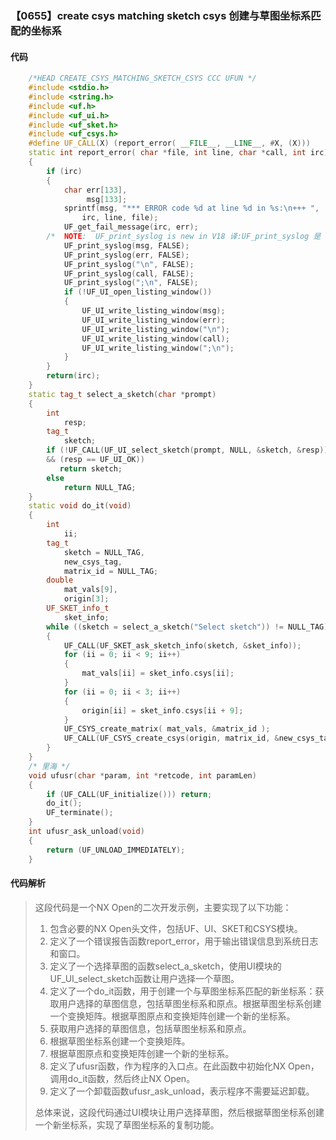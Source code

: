### 【0655】create csys matching sketch csys 创建与草图坐标系匹配的坐标系

#### 代码

```cpp
    /*HEAD CREATE_CSYS_MATCHING_SKETCH_CSYS CCC UFUN */  
    #include <stdio.h>  
    #include <string.h>  
    #include <uf.h>  
    #include <uf_ui.h>  
    #include <uf_sket.h>  
    #include <uf_csys.h>  
    #define UF_CALL(X) (report_error( __FILE__, __LINE__, #X, (X)))  
    static int report_error( char *file, int line, char *call, int irc)  
    {  
        if (irc)  
        {  
            char err[133],  
                 msg[133];  
            sprintf(msg, "*** ERROR code %d at line %d in %s:\n+++ ",  
                irc, line, file);  
            UF_get_fail_message(irc, err);  
        /*  NOTE:  UF_print_syslog is new in V18 译:UF_print_syslog 是 V18 版本中新增的功能。 */  
            UF_print_syslog(msg, FALSE);  
            UF_print_syslog(err, FALSE);  
            UF_print_syslog("\n", FALSE);  
            UF_print_syslog(call, FALSE);  
            UF_print_syslog(";\n", FALSE);  
            if (!UF_UI_open_listing_window())  
            {  
                UF_UI_write_listing_window(msg);  
                UF_UI_write_listing_window(err);  
                UF_UI_write_listing_window("\n");  
                UF_UI_write_listing_window(call);  
                UF_UI_write_listing_window(";\n");  
            }  
        }  
        return(irc);  
    }  
    static tag_t select_a_sketch(char *prompt)  
    {  
        int  
            resp;  
        tag_t  
            sketch;  
        if (!UF_CALL(UF_UI_select_sketch(prompt, NULL, &sketch, &resp))  
        && (resp == UF_UI_OK))  
           return sketch;  
        else  
            return NULL_TAG;  
    }  
    static void do_it(void)  
    {  
        int  
            ii;  
        tag_t  
            sketch = NULL_TAG,  
            new_csys_tag,  
            matrix_id = NULL_TAG;  
        double  
            mat_vals[9],  
            origin[3];  
        UF_SKET_info_t  
            sket_info;  
        while ((sketch = select_a_sketch("Select sketch")) != NULL_TAG)  
        {  
            UF_CALL(UF_SKET_ask_sketch_info(sketch, &sket_info));  
            for (ii = 0; ii < 9; ii++)   
            {  
                mat_vals[ii] = sket_info.csys[ii];    
            }  
            for (ii = 0; ii < 3; ii++)   
            {  
                origin[ii] = sket_info.csys[ii + 9];      
            }  
            UF_CSYS_create_matrix( mat_vals, &matrix_id );  
            UF_CALL(UF_CSYS_create_csys(origin, matrix_id, &new_csys_tag));  
        }  
    }  
    /* 里海 */  
    void ufusr(char *param, int *retcode, int paramLen)  
    {  
        if (UF_CALL(UF_initialize())) return;  
        do_it();  
        UF_terminate();  
    }  
    int ufusr_ask_unload(void)  
    {  
        return (UF_UNLOAD_IMMEDIATELY);  
    }

```

#### 代码解析

> 这段代码是一个NX Open的二次开发示例，主要实现了以下功能：
>
> 1. 包含必要的NX Open头文件，包括UF、UI、SKET和CSYS模块。
> 2. 定义了一个错误报告函数report_error，用于输出错误信息到系统日志和窗口。
> 3. 定义了一个选择草图的函数select_a_sketch，使用UI模块的UF_UI_select_sketch函数让用户选择一个草图。
> 4. 定义了一个do_it函数，用于创建一个与草图坐标系匹配的新坐标系：获取用户选择的草图信息，包括草图坐标系和原点。根据草图坐标系创建一个变换矩阵。根据草图原点和变换矩阵创建一个新的坐标系。
> 5. 获取用户选择的草图信息，包括草图坐标系和原点。
> 6. 根据草图坐标系创建一个变换矩阵。
> 7. 根据草图原点和变换矩阵创建一个新的坐标系。
> 8. 定义了ufusr函数，作为程序的入口点。在此函数中初始化NX Open，调用do_it函数，然后终止NX Open。
> 9. 定义了一个卸载函数ufusr_ask_unload，表示程序不需要延迟卸载。
>
> 总体来说，这段代码通过UI模块让用户选择草图，然后根据草图坐标系创建一个新坐标系，实现了草图坐标系的复制功能。
>
